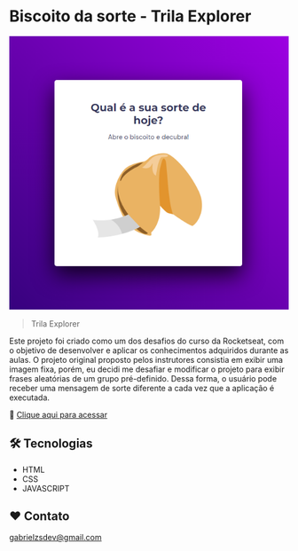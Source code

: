 # Biscoito da sorte - Trila Explorer

![preview](./image/preview.png)

> Trila Explorer

Este projeto foi criado como um dos desafios do curso da Rocketseat, com o objetivo de desenvolver e aplicar os conhecimentos adquiridos durante as aulas. O projeto original proposto pelos instrutores consistia em exibir uma imagem fixa, porém, eu decidi me desafiar e modificar o projeto para exibir frases aleatórias de um grupo pré-definido. Dessa forma, o usuário pode receber uma mensagem de sorte diferente a cada vez que a aplicação é executada.

🔗 [Clique aqui para acessar](https://gabrielzacariassoler.github.io/Biscoito-da-Sorte/)

## 🛠️ Tecnologias

- HTML
- CSS
- JAVASCRIPT

## ❤️ Contato

gabrielzsdev@gmail.com
